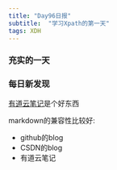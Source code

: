 ```yaml
---  
title: "Day96日报"   
subtitle:  "学习Xpath的第一天"
tags: XDH    
---  
```







### 充实的一天

### 每日新发现
[有道云笔记](https://note.youdao.com/)是个好东西

markdown的兼容性比较好:
- github的blog
- CSDN的blog
- 有道云笔记